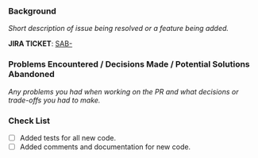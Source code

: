 ### Background
_Short description of issue being resolved or a feature being added._

**JIRA TICKET**: [SAB-](https://unibuddy.atlassian.net/browse/SAB-)

### Problems Encountered / Decisions Made / Potential Solutions Abandoned
_Any problems you had when working on the PR and what decisions or trade-offs you had to make._

### Check List
* [ ] Added tests for all new code.
* [ ] Added comments and documentation for new code.